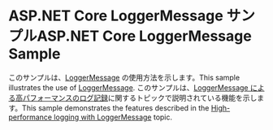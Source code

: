 # <a name="aspnet-core-loggermessage-sample"></a><span data-ttu-id="145b0-101">ASP.NET Core LoggerMessage サンプル</span><span class="sxs-lookup"><span data-stu-id="145b0-101">ASP.NET Core LoggerMessage Sample</span></span>

<span data-ttu-id="145b0-102">このサンプルは、[LoggerMessage](https://docs.microsoft.com/dotnet/api/microsoft.extensions.logging.loggermessage) の使用方法を示します。</span><span class="sxs-lookup"><span data-stu-id="145b0-102">This sample illustrates the use of [LoggerMessage](https://docs.microsoft.com/dotnet/api/microsoft.extensions.logging.loggermessage).</span></span> <span data-ttu-id="145b0-103">このサンプルは、[LoggerMessage による高パフォーマンスのログ記録](https://docs.microsoft.com/aspnet/core/fundamentals/logging/loggermessage)に関するトピックで説明されている機能を示します。</span><span class="sxs-lookup"><span data-stu-id="145b0-103">This sample demonstrates the features described in the [High-performance logging with LoggerMessage](https://docs.microsoft.com/aspnet/core/fundamentals/logging/loggermessage) topic.</span></span>
